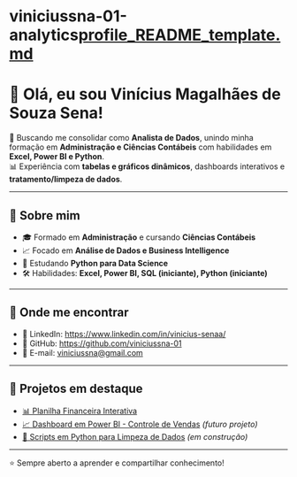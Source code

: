 # viniciussna-01-analytics[profile_README_template.md](https://github.com/user-attachments/files/21899054/profile_README_template.md)
# 👋 Olá, eu sou Vinícius Magalhães de Souza Sena!

🎯 Buscando me consolidar como **Analista de Dados**, unindo minha formação em **Administração e Ciências Contábeis** com habilidades em **Excel, Power BI e Python**.  
📊 Experiência com **tabelas e gráficos dinâmicos**, dashboards interativos e **tratamento/limpeza de dados**.

---

## 🚀 Sobre mim
- 🎓 Formado em **Administração** e cursando **Ciências Contábeis**
- 📈 Focado em **Análise de Dados e Business Intelligence**
- 🐍 Estudando **Python para Data Science**
- 🛠️ Habilidades: **Excel, Power BI, SQL (iniciante), Python (iniciante)**

---

## 🔗 Onde me encontrar
- 💼 LinkedIn: https://www.linkedin.com/in/vinicius-senaa/
- 📂 GitHub: https://github.com/viniciussna-01
- 📧 E-mail: viniciussna@gmail.com

---

## 📌 Projetos em destaque
- [📊 Planilha Financeira Interativa](https://github.com/<SEU_USUARIO_GITHUB>/planilha-financeira)
- [📈 Dashboard em Power BI - Controle de Vendas](https://github.com/<SEU_USUARIO_GITHUB>/powerbi-vendas) *(futuro projeto)*
- [🐍 Scripts em Python para Limpeza de Dados](https://github.com/<SEU_USUARIO_GITHUB>/python-data-cleaning) *(em construção)*

---

⭐ Sempre aberto a aprender e compartilhar conhecimento!
